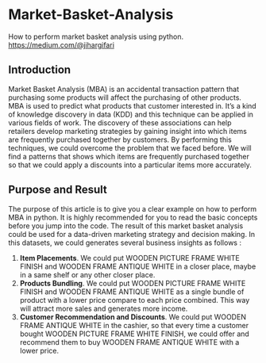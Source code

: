 # Market-Basket-Analysis
How to perform market basket analysis using python. https://medium.com/@jihargifari

## Introduction
Market Basket Analysis (MBA) is an accidental transaction pattern that purchasing some products will affect the purchasing of other products. MBA is used to predict what products that customer interested in. It’s a kind of knowledge discovery in data (KDD) and this technique can be applied in various fields of work. The discovery of these associations can help retailers develop marketing strategies by gaining insight into which items are frequently purchased together by customers. By performing this techniques, we could overcome the problem that we faced before. We will find a patterns that shows which items are frequently purchased together so that we could apply a discounts into a particular items more accurately.

## Purpose and Result
The purpose of this article is to give you a clear example on how to perform MBA in python. It is highly recommended for you to read the basic concepts before you jump into the code. The result of this market basket analysis could be used for a data-driven marketing strategy and decision making. In this datasets, we could generates several business insights as follows :

1. **Item Placements**. We could put WOODEN PICTURE FRAME WHITE FINISH and WOODEN FRAME ANTIQUE WHITE in a closer place, maybe in a same shelf or any other closer place.
2. **Products Bundling**. We could put WOODEN PICTURE FRAME WHITE FINISH and WOODEN FRAME ANTIQUE WHITE as a single bundle of product with a lower price compare to each price combined. This way will attract more sales and generates more income.
3. **Customer Recommendation and Discounts**. We could put WOODEN FRAME ANTIQUE WHITE in the cashier, so that every time a customer bought WOODEN PICTURE FRAME WHITE FINISH, we could offer and recommend them to buy WOODEN FRAME ANTIQUE WHITE with a lower price.
